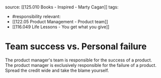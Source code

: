 source: [[125.010 Books - Inspired - Marty Cagan]]
tags:
- #responsibility 
relevant:
- [[122.05 Product Management - Product team]]
- [[116.049 Life Lessons - You get what you give]]

# Team success vs. Personal failure

The product manager's team is responsible for the success of a product. The product manager is exclusively responsible for the failure of a product. Spread the credit wide and take the blame yourself.

